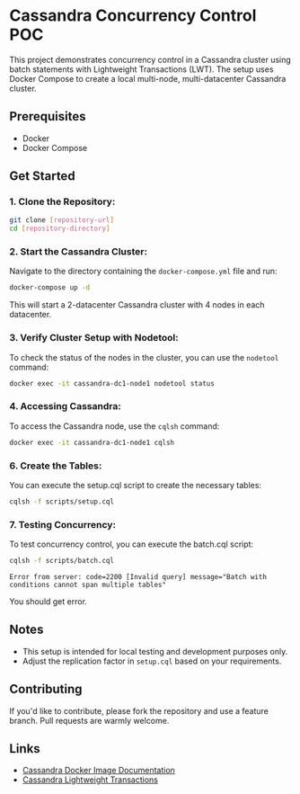 # Cassandra Concurrency Control POC

This project demonstrates concurrency control in a Cassandra cluster using batch statements with Lightweight Transactions (LWT). The setup uses Docker Compose to create a local multi-node, multi-datacenter Cassandra cluster.

## Prerequisites

- Docker
- Docker Compose

## Get Started

### 1. Clone the Repository:

```bash
git clone [repository-url]
cd [repository-directory]
```

### 2. Start the Cassandra Cluster:

Navigate to the directory containing the `docker-compose.yml` file and run:

```bash
docker-compose up -d
```

This will start a 2-datacenter Cassandra cluster with 4 nodes in each datacenter.

### 3. Verify Cluster Setup with Nodetool:

To check the status of the nodes in the cluster, you can use the `nodetool` command:

```bash
docker exec -it cassandra-dc1-node1 nodetool status
```

### 4. Accessing Cassandra:

To access the Cassandra node, use the `cqlsh` command:

```bash
docker exec -it cassandra-dc1-node1 cqlsh
```

### 6. Create the Tables:

You can execute the setup.cql script to create the necessary tables:

```bash
cqlsh -f scripts/setup.cql
````

### 7. Testing Concurrency:

To test concurrency control, you can execute the batch.cql script:

```bash
cqlsh -f scripts/batch.cql
```
```commandline
Error from server: code=2200 [Invalid query] message="Batch with conditions cannot span multiple tables"
```

You should get error.

## Notes

- This setup is intended for local testing and development purposes only.
- Adjust the replication factor in `setup.cql` based on your requirements.

## Contributing

If you'd like to contribute, please fork the repository and use a feature branch. Pull requests are warmly welcome.

## Links

- [Cassandra Docker Image Documentation](https://hub.docker.com/_/cassandra)
- [Cassandra Lightweight Transactions](https://docs.datastax.com/en/cql-oss/3.3/cql/cql_using/useInsertLWT.html)
